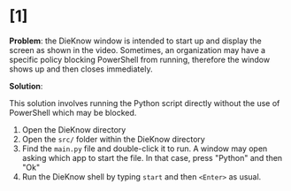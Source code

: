 # [1]

**Problem**: the DieKnow window is intended to start up and display the screen as shown in the video. Sometimes, an organization may have a specific policy blocking PowerShell from running, therefore the window shows up and then closes immediately.

**Solution**:

This solution involves running the Python script directly without the use of PowerShell which may be blocked.

1. Open the DieKnow directory
2. Open the `src/` folder within the DieKnow directory
3. Find the `main.py` file and double-click it to run. A window may open asking which app to start the file. In that case, press "Python" and then "Ok"
4. Run the DieKnow shell by typing `start` and then `<Enter>` as usual.
   
